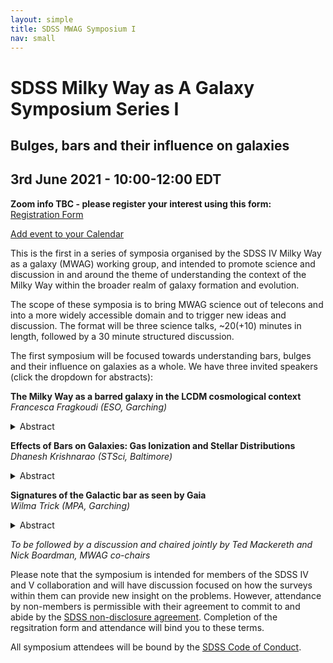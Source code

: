 ```yaml
---
layout: simple
title: SDSS MWAG Symposium I
nav: small
---
```


# SDSS Milky Way as A Galaxy Symposium Series I
## Bulges, bars and their influence on galaxies

## 3rd June 2021 - 10:00-12:00 EDT
**Zoom info TBC - please register your interest using this form:**  
[Registration Form](https://forms.gle/iWHQFqcfn7Z7pwRDA)

[Add event to your Calendar](./assets/ics/mwagsymp1.ics)

This is the first in a series of symposia organised by the SDSS IV Milky Way as a galaxy (MWAG) working group, and intended to promote science and discussion in and around the theme of understanding the context of the Milky Way within the broader realm of galaxy formation and evolution.

The scope of these symposia is to bring MWAG science out of telecons and into a more widely accessible domain and to trigger new ideas and discussion. The format will be three science talks, ~20(+10) minutes in length, followed by a 30 minute structured discussion.

The first symposium will be focused towards understanding bars, bulges and their influence on galaxies as a whole. We have three invited speakers (click the dropdown for abstracts):

**The Milky Way as a barred galaxy in the LCDM cosmological context**  
*Francesca Fragkoudi (ESO, Garching)*
<details>
<summary> Abstract </summary>
ABSTRACT TBC!
</details>

**Effects of Bars on Galaxies: Gas Ionization and Stellar Distributions**  
*Dhanesh Krishnarao (STSci, Baltimore)*
<details>
<summary> Abstract </summary>
Bars are prominent features of disk galaxies that transfer angular momentum across large scales, funnel gas across large radial extents, and drive resonances out to large scales. SDSS MaNGA and the citizen science project Galaxy Zoo:3D provide a unique sample to examine these complex phenomena through statistical studies. This talk will discuss some background of the large scale effects of bars based on N-body and hydrodynamic simulations of Milky Way like galaxies and apply their insight towards extragalactic samples of MaNGA galaxies. Two key results are: 1) gas surrounding bars tend to have unusual ionized gas properties compared to the rest of the disk and the inter bar regions. 2) The g-band light distribution of face on-barred galaxies may be used to identify bar resonances without requiring any kinematic information.
</details>

**Signatures of the Galactic bar as seen by Gaia**  
*Wilma Trick (MPA, Garching)*
<details>
<summary> Abstract </summary>
The central bar of our Galaxy is expected to strongly affect the structure of the stellar disk. Regions in the disk, where the orbits are in resonance with the bar's pattern speed, exhibit arches in velocity space and ridges in orbital action space. The biggest ridge is expected at the bar's outer Lindblad resonance (OLR).
And indeed, Gaia DR2 has revealed seven different ridges, among them the "Hercules", "Sirius" and "Hat" moving groups. Are these observed ridges caused the bar? This talk will...
(i) ...review how OLR orbits cause characteristic features in the radial velocities. This has been used to measure the bar's pattern speed from data, but has led to still unresolved ambiguities.
(ii) ...show how the bar resonances contribute to vertical signatures observed in the disk.
(iii) ...present that, by including metallicities as tracers for the stars' birth location, we might be able to distinguish between different resonances.
</details>

*To be followed by a discussion and chaired jointly by Ted Mackereth and Nick Boardman, MWAG co-chairs*

Please note that the symposium is intended for members of the SDSS IV and V collaboration and will have discussion focused on how the surveys within them can provide new insight on the problems. However, attendance by non-members is permissible with their agreement to commit to and abide by the [SDSS non-disclosure agreement](https://internal.sdss.org/meetings/ensenada2019/static/pdf/nonmember_attendance.pdf). Completion of the regsitration form and attendance will bind you to these terms.

All symposium attendees will be bound by the [SDSS Code of Conduct](https://www.sdss.org/collaboration/the-sloan-digital-sky-survey-code-of-conduct/).
